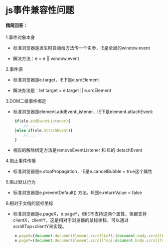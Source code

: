 # js事件兼容性问题

#### 精简回答：

1.事件对象本身

  - 标准浏览器是发生时自动给方法传一个实参，IE是全局的window.event
  
  - 解决方法：e = e || window.event

2.事件源

  - 标准浏览器是e.target，IE下是e.srcElement
    
  - 解决办法是：let target = e.target || e.srcElement
  
3.DOM二级事件绑定

  - 标准浏览器是element.addEventListener，IE下是element.attachEvent:
  
```js
    if(ele.addEventListener){
        //....
    }else if(ele.attachEvent){
        //....
    }
```
  - 相应的解除绑定方法是removeEventListener 和 IE的 detachEvent
  
4.阻止事件传播

  - 标准浏览器是e.stopPropagation，IE是e.cancelBubble = true这个属性

5.阻止默认行为

  - 标准浏览器是e.preventDefault() 方法，IE是e.returnValue = false
  
6.相对于文档的鼠标坐标

  - 标准浏览器是e.pageX，e.pageY，但IE不支持这两个属性，但都支持clientX，clientY，这是相对于浏览器的鼠标坐标，可以通过scrollTop+clientY来实现。

```js
    e.pageX=(document.documentElement.scrollLeft||document.body.scrollLeft)+ e.clientX;
    e.pageY=(document.documentElement.scrollTop||document.body.scrollTop)+ e.clientY;
```


